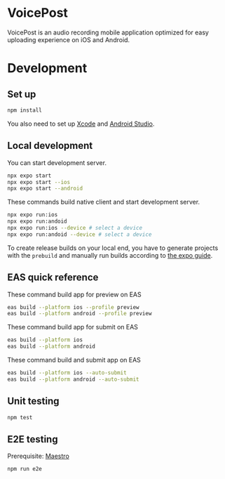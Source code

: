 # VoicePost

VoicePost is an audio recording mobile application optimized for easy uploading experience on iOS and Android.

# Development

## Set up

   ```bash
   npm install
   ```

You also need to set up [Xcode](https://docs.expo.dev/workflow/ios-simulator/) and [Android Studio](https://docs.expo.dev/workflow/android-studio-emulator/).

## Local development

You can start development server.

   ```bash
   npx expo start
   npx expo start --ios
   npx expo start --android
   ```

These commands build native client and start development server.

   ```bash
   npx expo run:ios
   npx expo run:andoid
   npx expo run:ios --device # select a device
   npx expo run:andoid --device # select a device
   ```

To create release builds on your local end, you have to generate projects with the `prebuild` and manually run builds according to [the expo guide](https://docs.expo.dev/guides/local-app-production/).

## EAS quick reference

These command build app for preview on EAS

```bash
eas build --platform ios --profile preview
eas build --platform android --profile preview
```

These command build app for submit on EAS

```bash
eas build --platform ios
eas build --platform android
```

These command build and submit app on EAS

```bash
eas build --platform ios --auto-submit
eas build --platform android --auto-submit
```

## Unit testing

   ```bash
   npm test
   ```

## E2E testing

   Prerequisite: [Maestro](https://maestro.mobile.dev/)

   ```bash
   npm run e2e
   ```
